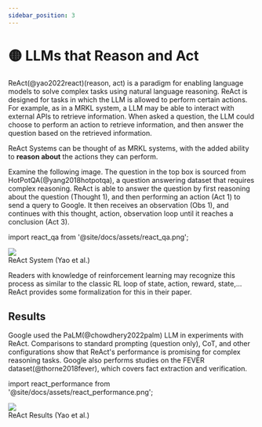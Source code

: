 ```yaml
---
sidebar_position: 3
---
```


# 🟡 LLMs that Reason and Act

ReAct(@yao2022react)(reason, act) is a paradigm for enabling language models to solve complex 
tasks using natural language reasoning. ReAct is designed for tasks in which the LLM is 
allowed to perform certain actions. For example, as in a MRKL system, a LLM may be able 
to interact with external APIs to retrieve information. When asked a question, the LLM
could choose to perform an action to retrieve information, and then answer the question
based on the retrieved information.

ReAct Systems can be thought of as MRKL systems, with the added ability to **reason
about** the actions they can perform.

Examine the following image. The question in the top box is sourced from HotPotQA(@yang2018hotpotqa),
a question answering dataset that requires complex reasoning. ReAct is able to answer the question by
first reasoning about the question (Thought 1), and then performing an action (Act 1) to send a query 
to Google. It then receives an observation (Obs 1), and continues with this thought, action, observation
loop until it reaches a conclusion (Act 3). 


import react_qa from '@site/docs/assets/react_qa.png';

<div style={{textAlign: 'center'}}>
  <img src={react_qa} style={{width: "500px"}} />
</div>

<div style={{textAlign: 'center'}}>
ReAct System (Yao et al.)
</div>


Readers with knowledge of reinforcement learning may recognize this process as similar to the classic
RL loop of state, action, reward, state,... ReAct provides some formalization for 
this in their paper.


## Results

Google used the PaLM(@chowdhery2022palm) LLM in experiments with ReAct. 
Comparisons to standard prompting (question only), CoT, and other configurations
show that ReAct's performance is promising for complex reasoning tasks. Google 
also performs studies on the FEVER dataset(@thorne2018fever), which covers
fact extraction and verification. 

import react_performance from '@site/docs/assets/react_performance.png';

<div style={{textAlign: 'center'}}>
  <img src={react_performance} style={{width: "500px"}} />
</div>

<div style={{textAlign: 'center'}}>
ReAct Results (Yao et al.)
</div>

